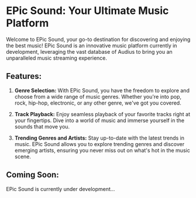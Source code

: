 # EPic Sound: Your Ultimate Music Platform

Welcome to EPic Sound, your go-to destination for discovering and enjoying the best music! EPic Sound is an innovative music platform currently in development, leveraging the vast database of Audius to bring you an unparalleled music streaming experience.

## Features:

1. **Genre Selection:** With EPic Sound, you have the freedom to explore and choose from a wide range of music genres. Whether you're into pop, rock, hip-hop, electronic, or any other genre, we've got you covered.

2. **Track Playback:** Enjoy seamless playback of your favorite tracks right at your fingertips. Dive into a world of music and immerse yourself in the sounds that move you.

3. **Trending Genres and Artists:** Stay up-to-date with the latest trends in music. EPic Sound allows you to explore trending genres and discover emerging artists, ensuring you never miss out on what's hot in the music scene.

## Coming Soon:
EPic Sound is currently under development...
